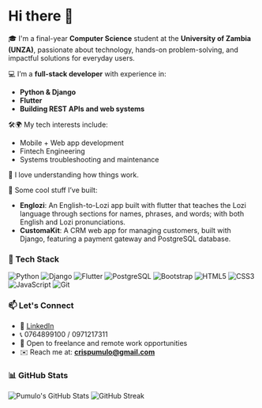 # Hi there 👋

🎓 I'm a final-year **Computer Science** student at the **University of Zambia (UNZA)**, passionate about technology, hands-on problem-solving, and impactful solutions for everyday users.

💻 I’m a **full-stack developer** with experience in:
- **Python & Django**
- **Flutter**
- **Building REST APIs and web systems**

🛠️🌍 My tech interests include:
- Mobile + Web app development
- Fintech Engineering
- Systems troubleshooting and maintenance

🧠 I love understanding how things work.

🚀 Some cool stuff I’ve built:
- **Englozi**: An English-to-Lozi app built with flutter that teaches the Lozi language through sections for names, phrases, and words; with both English and Lozi pronunciations.
- **CustomaKit**: A CRM web app for managing customers, built with Django, featuring a payment gateway and PostgreSQL database.

### 🔧 Tech Stack

![Python](https://img.shields.io/badge/Python-3670A0?style=for-the-badge&logo=python&logoColor=white)
![Django](https://img.shields.io/badge/Django-092E20?style=for-the-badge&logo=django&logoColor=white)
![Flutter](https://img.shields.io/badge/Flutter-02569B?style=for-the-badge&logo=flutter&logoColor=white)
![PostgreSQL](https://img.shields.io/badge/PostgreSQL-4169E1?style=for-the-badge&logo=postgresql&logoColor=white)
![Bootstrap](https://img.shields.io/badge/Bootstrap-7952B3?style=for-the-badge&logo=bootstrap&logoColor=white)
![HTML5](https://img.shields.io/badge/HTML5-E34F26?style=for-the-badge&logo=html5&logoColor=white)
![CSS3](https://img.shields.io/badge/CSS3-1572B6?style=for-the-badge&logo=css3&logoColor=white)
![JavaScript](https://img.shields.io/badge/JavaScript-F7DF1E?style=for-the-badge&logo=javascript&logoColor=black)
![Git](https://img.shields.io/badge/Git-F05032?style=for-the-badge&logo=git&logoColor=white)

### 📫 Let's Connect

- 🔗 [LinkedIn](https://linkedin.com/in/pumulo-mufalali-73b93b24a)
- 📞 0764899100 / 0971217311
- 💼 Open to freelance and remote work opportunities
- ✉️ Reach me at: **crispumulo@gmail.com**

### 📊 GitHub Stats

![Pumulo's GitHub Stats](https://github-readme-stats.vercel.app/api?username=pumulo-mufalali&show_icons=true&theme=github_dark)
![GitHub Streak](https://github-readme-streak-stats.herokuapp.com/?user=pumulo-mufalali&theme=github-dark)

